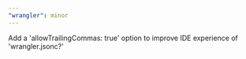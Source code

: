 ```yaml
---
"wrangler": minor
---
```


Add a 'allowTrailingCommas: true' option to improve IDE experience of 'wrangler.jsonc?'
